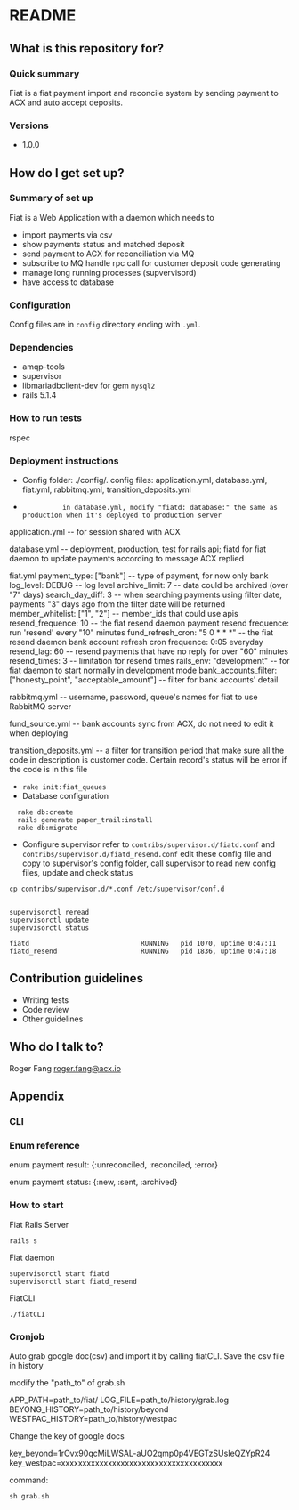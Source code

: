 # README

## What is this repository for? ###

### Quick summary

Fiat is a fiat payment import and reconcile system by sending payment to ACX and auto accept deposits.

### Versions

 * 1.0.0 

## How do I get set up? ###

### Summary of set up
  
Fiat is a Web Application with a daemon which needs to 

  * import payments via csv
  * show payments status and matched deposit
  * send payment to ACX for reconciliation via MQ
  * subscribe to MQ handle rpc call for customer deposit code generating
  * manage long running processes (supvervisord)
  * have access to database

### Configuration

Config files are in `config` directory ending with `.yml`.

### Dependencies

  * amqp-tools
  * supervisor
  * libmariadbclient-dev for gem `mysql2`
  * rails 5.1.4

### How to run tests

rspec

### Deployment instructions


  * Config folder: ./config/. config files: application.yml, database.yml, fiat.yml, rabbitmq.yml, transition_deposits.yml
  *               in database.yml, modify "fiatd: database:" the same as production when it's deployed to production server

application.yml -- for session shared with ACX

database.yml    -- deployment, production, test for rails api; fiatd for fiat daemon to update payments according to message ACX replied

fiat.yml
  payment_type: ["bank"]            -- type of payment, for now only bank
  log_level: DEBUG                  -- log level
  archive_limit: 7                  -- data could be archived (over "7" days)
  search_day_diff: 3                -- when searching payments using filter date, payments "3" days ago from the filter date will be returned
  member_whitelist: ["1", "2"]      -- member_ids that could use apis
  resend_frequence: 10              -- the fiat resend daemon payment resend frequence: run 'resend' every "10" minutes
  fund_refresh_cron: "5 0 * * *"    -- the fiat resend daemon bank account refresh cron frequence: 0:05 everyday
  resend_lag: 60                    -- resend payments that have no reply for over "60" minutes
  resend_times: 3                   -- limitation for resend times
  rails_env: "development"          -- for fiat daemon to start normally in development mode
  bank_accounts_filter: ["honesty_point", "acceptable_amount"]  -- filter for bank accounts' detail

rabbitmq.yml    -- username, password, queue's names for fiat to use RabbitMQ server

fund_source.yml -- bank accounts sync from ACX, do not need to edit it when deploying

transition_deposits.yml -- a filter for transition period that make sure all the code in description is customer code. Certain record's status will be error if the code is in this file


  * `rake init:fiat_queues`
  * Database configuration

```
  rake db:create 
  rails generate paper_trail:install
  rake db:migrate

```



  * Configure supervisor refer to `contribs/supervisor.d/fiatd.conf` and `contribs/supervisor.d/fiatd_resend.conf`
  edit these config file and copy to supervisor's config folder, call supervisor to read new config files, update and check status
```
cp contribs/supervisor.d/*.conf /etc/supervisor/conf.d


supervisorctl reread
supervisorctl update
supervisorctl status

fiatd                            RUNNING   pid 1070, uptime 0:47:11
fiatd_resend                     RUNNING   pid 1836, uptime 0:47:18
```

## Contribution guidelines ###

* Writing tests
* Code review
* Other guidelines

## Who do I talk to? ###

Roger Fang <roger.fang@acx.io>

## Appendix

### CLI


### Enum reference

  enum payment result: {:unreconciled, :reconciled, :error}

  enum payment status: {:new, :sent, :archived}

### How to start

Fiat Rails Server

 `rails s`

Fiat daemon

```
supervisorctl start fiatd
supervisorctl start fiatd_resend
```

FiatCLI

 `./fiatCLI`

### Cronjob

Auto grab google doc(csv) and import it by calling fiatCLI. Save the csv file in history

modify the "path_to" of grab.sh

APP_PATH=path_to/fiat/
LOG_FILE=path_to/history/grab.log
BEYONG_HISTORY=path_to/history/beyond
WESTPAC_HISTORY=path_to/history/westpac

Change the key of google docs

key_beyond=1rOvx90qcMiLWSAL-aUO2qmp0p4VEGTzSUsIeQZYpR24
key_westpac=xxxxxxxxxxxxxxxxxxxxxxxxxxxxxxxxxxxxxx

command:
```
sh grab.sh
```